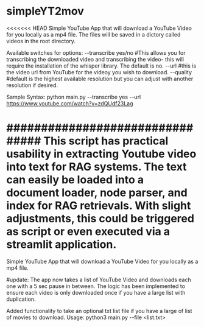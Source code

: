 # simpleYT2mov
<<<<<<< HEAD
Simple YouTube App that will download a YouTube Video for you locally as a mp4 file. The files will be saved in a dictory called videos in the root directory.

Available switches for options:
--transcribe yes/no #This allows you for transcribing the downloaded video and transcribing the video- this will require the installation of the whisper library. The default is no.
--url <youtube-video-url> #this is the video url from YouTube for the videoy you wish to download.
--quality #default is the highest available resolution but you can adjust with another resolution if desired.

Sample Syntax:
python main.py --transcribe yes --url https://www.youtube.com/watch?v=zdQUdf23Lag

################################
This script has practical usability in extracting Youtube video into text for RAG systems. The text can easily be loaded into a document loader, node parser, and index for RAG retrievals.
With slight adjustments, this could be triggered as script or even executed via a streamlit application.
=======
Simple YouTube App that will download a YouTube Video for you locally as a mp4 file. 

#update:
The app now takes a list of YouTube Video and downloads each one with a 5 sec pause in between. The logic 
has been implemented to ensure each video is only downloaded once if you have a large list with duplication.

Added functionality to take an optional txt list file if you have a large of list of movies to download.
Usage: python3 main.py --file <list.txt>
